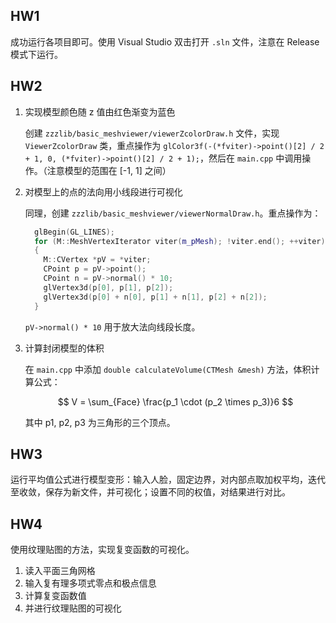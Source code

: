 ## HW1

成功运行各项目即可。使用 Visual Studio 双击打开 `.sln` 文件，注意在 Release 模式下运行。

## HW2

1. 实现模型颜色随 z 值由红色渐变为蓝色

   创建 `zzzlib/basic_meshviewer/viewerZcolorDraw.h` 文件，实现 `ViewerZcolorDraw` 类，重点操作为 `glColor3f(-(*fviter)->point()[2] / 2 + 1, 0, (*fviter)->point()[2] / 2 + 1);`，然后在 `main.cpp` 中调用操作。（注意模型的范围在 [-1, 1] 之间）

2. 对模型上的点的法向用小线段进行可视化

   同理，创建 `zzzlib/basic_meshviewer/viewerNormalDraw.h`。重点操作为：

   ```cpp
     glBegin(GL_LINES);
     for (M::MeshVertexIterator viter(m_pMesh); !viter.end(); ++viter)
     {
       M::CVertex *pV = *viter;
       CPoint p = pV->point();
       CPoint n = pV->normal() * 10;
       glVertex3d(p[0], p[1], p[2]);
       glVertex3d(p[0] + n[0], p[1] + n[1], p[2] + n[2]);
     }
   ```

   `pV->normal() * 10` 用于放大法向线段长度。

3. 计算封闭模型的体积

   在 `main.cpp` 中添加 `double calculateVolume(CTMesh &mesh)` 方法，体积计算公式：

   $$
   V = \sum_{Face} \frac{p_1 \cdot (p_2 \times p_3)}6
   $$

   其中 p1, p2, p3 为三角形的三个顶点。

## HW3

运行平均值公式进行模型变形：输入人脸，固定边界，对内部点取加权平均，迭代至收敛，保存为新文件，并可视化；设置不同的权值，对结果进行对比。

## HW4

使用纹理贴图的方法，实现复变函数的可视化。

1. 读入平面三角网格
2. 输入复有理多项式零点和极点信息
3. 计算复变函数值
4. 并进行纹理贴图的可视化
